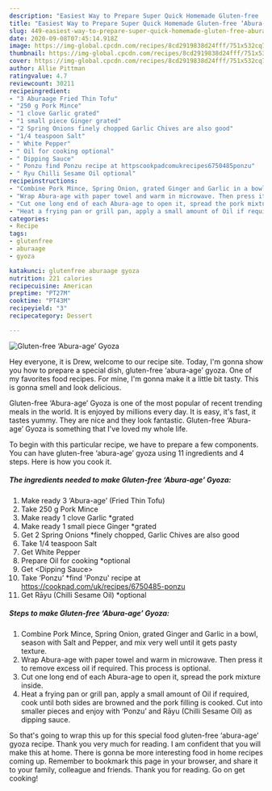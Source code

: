 ```yaml
---
description: "Easiest Way to Prepare Super Quick Homemade Gluten-free ‘Abura-age’ Gyoza"
title: "Easiest Way to Prepare Super Quick Homemade Gluten-free ‘Abura-age’ Gyoza"
slug: 449-easiest-way-to-prepare-super-quick-homemade-gluten-free-abura-age-gyoza
date: 2020-09-08T07:45:14.918Z
image: https://img-global.cpcdn.com/recipes/8cd2919838d24fff/751x532cq70/gluten-free-abura-age-gyoza-recipe-main-photo.jpg
thumbnail: https://img-global.cpcdn.com/recipes/8cd2919838d24fff/751x532cq70/gluten-free-abura-age-gyoza-recipe-main-photo.jpg
cover: https://img-global.cpcdn.com/recipes/8cd2919838d24fff/751x532cq70/gluten-free-abura-age-gyoza-recipe-main-photo.jpg
author: Allie Pittman
ratingvalue: 4.7
reviewcount: 30211
recipeingredient:
- "3 Aburaage Fried Thin Tofu"
- "250 g Pork Mince"
- "1 clove Garlic grated"
- "1 small piece Ginger grated"
- "2 Spring Onions finely chopped Garlic Chives are also good"
- "1/4 teaspoon Salt"
- " White Pepper"
- " Oil for cooking optional"
- " Dipping Sauce"
- " Ponzu find Ponzu recipe at httpscookpadcomukrecipes6750485ponzu"
- " Ryu Chilli Sesame Oil optional"
recipeinstructions:
- "Combine Pork Mince, Spring Onion, grated Ginger and Garlic in a bowl, season with Salt and Pepper, and mix very well until it gets pasty texture."
- "Wrap Abura-age with paper towel and warm in microwave. Then press it to remove excess oil if required. This process is optional."
- "Cut one long end of each Abura-age to open it, spread the pork mixture inside."
- "Heat a frying pan or grill pan, apply a small amount of Oil if required, cook until both sides are browned and the pork filling is cooked. Cut into smaller pieces and enjoy with ‘Ponzu’ and Rāyu (Chilli Sesame Oil) as dipping sauce."
categories:
- Recipe
tags:
- glutenfree
- aburaage
- gyoza

katakunci: glutenfree aburaage gyoza 
nutrition: 221 calories
recipecuisine: American
preptime: "PT27M"
cooktime: "PT43M"
recipeyield: "3"
recipecategory: Dessert

---
```



![Gluten-free ‘Abura-age’ Gyoza](https://img-global.cpcdn.com/recipes/8cd2919838d24fff/751x532cq70/gluten-free-abura-age-gyoza-recipe-main-photo.jpg)

Hey everyone, it is Drew, welcome to our recipe site. Today, I'm gonna show you how to prepare a special dish, gluten-free ‘abura-age’ gyoza. One of my favorites food recipes. For mine, I'm gonna make it a little bit tasty. This is gonna smell and look delicious.

Gluten-free ‘Abura-age’ Gyoza is one of the most popular of recent trending meals in the world. It is enjoyed by millions every day. It is easy, it's fast, it tastes yummy. They are nice and they look fantastic. Gluten-free ‘Abura-age’ Gyoza is something that I've loved my whole life.




To begin with this particular recipe, we have to prepare a few components. You can have gluten-free ‘abura-age’ gyoza using 11 ingredients and 4 steps. Here is how you cook it.

<!--inarticleads1-->

##### The ingredients needed to make Gluten-free ‘Abura-age’ Gyoza:

1. Make ready 3 ‘Abura-age’ (Fried Thin Tofu)
1. Take 250 g Pork Mince
1. Make ready 1 clove Garlic *grated
1. Make ready 1 small piece Ginger *grated
1. Get 2 Spring Onions *finely chopped, Garlic Chives are also good
1. Take 1/4 teaspoon Salt
1. Get  White Pepper
1. Prepare  Oil for cooking *optional
1. Get  &lt;Dipping Sauce&gt;
1. Take  ‘Ponzu’ *find &#39;Ponzu&#39; recipe at https://cookpad.com/uk/recipes/6750485-ponzu
1. Get  Rāyu (Chilli Sesame Oil) *optional




<!--inarticleads2-->

##### Steps to make Gluten-free ‘Abura-age’ Gyoza:

1. Combine Pork Mince, Spring Onion, grated Ginger and Garlic in a bowl, season with Salt and Pepper, and mix very well until it gets pasty texture.
1. Wrap Abura-age with paper towel and warm in microwave. Then press it to remove excess oil if required. This process is optional.
1. Cut one long end of each Abura-age to open it, spread the pork mixture inside.
1. Heat a frying pan or grill pan, apply a small amount of Oil if required, cook until both sides are browned and the pork filling is cooked. Cut into smaller pieces and enjoy with ‘Ponzu’ and Rāyu (Chilli Sesame Oil) as dipping sauce.




So that's going to wrap this up for this special food gluten-free ‘abura-age’ gyoza recipe. Thank you very much for reading. I am confident that you will make this at home. There is gonna be more interesting food in home recipes coming up. Remember to bookmark this page in your browser, and share it to your family, colleague and friends. Thank you for reading. Go on get cooking!
